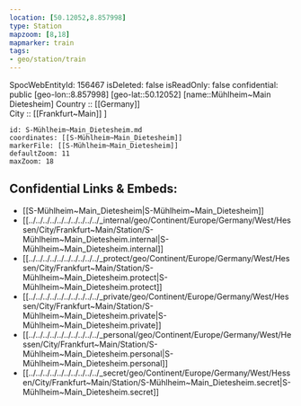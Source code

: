 ```yaml
---
location: [50.12052,8.857998] 
type: Station 
mapzoom: [8,18] 
mapmarker: train 
tags:
- geo/station/train
---
```

SpocWebEntityId: 156467
isDeleted: false
isReadOnly: false
confidential: public
[geo-lon::8.857998] 
[geo-lat::50.12052] 
[name::Mühlheim~Main Dietesheim] 
Country :: [[Germany]]  
City :: [[Frankfurt~Main]] ] 


```leaflet
id: S-Mühlheim~Main_Dietesheim.md
coordinates: [[S-Mühlheim~Main_Dietesheim]] 
markerFile: [[S-Mühlheim~Main_Dietesheim]] 
defaultZoom: 11 
maxZoom: 18
```


## Confidential Links & Embeds: 
- [[S-Mühlheim~Main_Dietesheim|S-Mühlheim~Main_Dietesheim]] 
- [[../../../../../../../../../../_internal/geo/Continent/Europe/Germany/West/Hessen/City/Frankfurt~Main/Station/S-Mühlheim~Main_Dietesheim.internal|S-Mühlheim~Main_Dietesheim.internal]] 
- [[../../../../../../../../../../_protect/geo/Continent/Europe/Germany/West/Hessen/City/Frankfurt~Main/Station/S-Mühlheim~Main_Dietesheim.protect|S-Mühlheim~Main_Dietesheim.protect]] 
- [[../../../../../../../../../../_private/geo/Continent/Europe/Germany/West/Hessen/City/Frankfurt~Main/Station/S-Mühlheim~Main_Dietesheim.private|S-Mühlheim~Main_Dietesheim.private]] 
- [[../../../../../../../../../../_personal/geo/Continent/Europe/Germany/West/Hessen/City/Frankfurt~Main/Station/S-Mühlheim~Main_Dietesheim.personal|S-Mühlheim~Main_Dietesheim.personal]] 
- [[../../../../../../../../../../_secret/geo/Continent/Europe/Germany/West/Hessen/City/Frankfurt~Main/Station/S-Mühlheim~Main_Dietesheim.secret|S-Mühlheim~Main_Dietesheim.secret]] 
